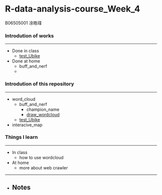 # R-data-analysis-course_Week_4
B06505001 凃皓瑋

### Introdution of works
---
- Done in class
  - [test_Ubike](https://teric1024.github.io/107-1-R-data-analysis-course/week_04/word_cloud/test_Ubike/ubike_data_test.html)
- Done at home
  - buff_and_nerf
  - 

### Introdution of this repository
---
- word_cloud
    - buff_and_nerf
        - champion_name
        - [draw_wordcloud](https://teric1024.github.io/107-1-R-data-analysis-course/week_04/word_cloud/buff_and_nerf/draw_wordcloud.html)
    - [test_Ubike](https://teric1024.github.io/107-1-R-data-analysis-course/week_04/word_cloud/test_Ubike/ubike_data_test.html)
- interacive_map
### Things I learn
---
- In class
    - how to use wordcloud
- At home
    - more about web crawler
---
- Notes
    - 
